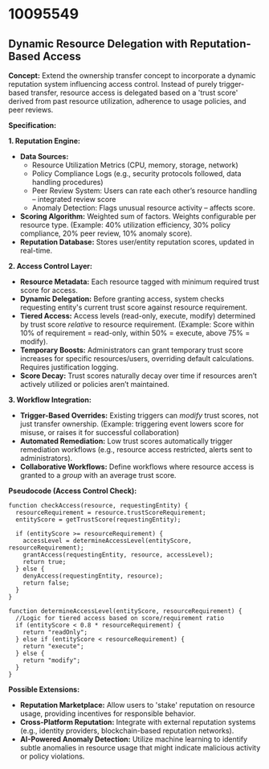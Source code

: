 # 10095549

## Dynamic Resource Delegation with Reputation-Based Access

**Concept:** Extend the ownership transfer concept to incorporate a dynamic reputation system influencing access control. Instead of purely trigger-based transfer, resource access is delegated based on a 'trust score' derived from past resource utilization, adherence to usage policies, and peer reviews.

**Specification:**

**1. Reputation Engine:**

*   **Data Sources:**
    *   Resource Utilization Metrics (CPU, memory, storage, network)
    *   Policy Compliance Logs (e.g., security protocols followed, data handling procedures)
    *   Peer Review System: Users can rate each other’s resource handling – integrated review score
    *   Anomaly Detection: Flags unusual resource activity – affects score.
*   **Scoring Algorithm:** Weighted sum of factors. Weights configurable per resource type. (Example: 40% utilization efficiency, 30% policy compliance, 20% peer review, 10% anomaly score).
*   **Reputation Database:** Stores user/entity reputation scores, updated in real-time.

**2. Access Control Layer:**

*   **Resource Metadata:** Each resource tagged with minimum required trust score for access.
*   **Dynamic Delegation:** Before granting access, system checks requesting entity's current trust score against resource requirement.
*   **Tiered Access:** Access levels (read-only, execute, modify) determined by trust score *relative* to resource requirement. (Example: Score within 10% of requirement = read-only, within 50% = execute, above 75% = modify).
*   **Temporary Boosts:** Administrators can grant temporary trust score increases for specific resources/users, overriding default calculations.  Requires justification logging.
*   **Score Decay:** Trust scores naturally decay over time if resources aren’t actively utilized or policies aren’t maintained.

**3. Workflow Integration:**

*   **Trigger-Based Overrides:** Existing triggers can *modify* trust scores, not just transfer ownership.  (Example: triggering event lowers score for misuse, or raises it for successful collaboration)
*   **Automated Remediation:** Low trust scores automatically trigger remediation workflows (e.g., resource access restricted, alerts sent to administrators).
*   **Collaborative Workflows:** Define workflows where resource access is granted to a *group* with an average trust score.

**Pseudocode (Access Control Check):**

```
function checkAccess(resource, requestingEntity) {
  resourceRequirement = resource.trustScoreRequirement;
  entityScore = getTrustScore(requestingEntity);

  if (entityScore >= resourceRequirement) {
    accessLevel = determineAccessLevel(entityScore, resourceRequirement);
    grantAccess(requestingEntity, resource, accessLevel);
    return true;
  } else {
    denyAccess(requestingEntity, resource);
    return false;
  }
}

function determineAccessLevel(entityScore, resourceRequirement) {
  //Logic for tiered access based on score/requirement ratio
  if (entityScore < 0.8 * resourceRequirement) {
    return "readOnly";
  } else if (entityScore < resourceRequirement) {
    return "execute";
  } else {
    return "modify";
  }
}
```

**Possible Extensions:**

*   **Reputation Marketplace:** Allow users to 'stake' reputation on resource usage, providing incentives for responsible behavior.
*   **Cross-Platform Reputation:** Integrate with external reputation systems (e.g., identity providers, blockchain-based reputation networks).
*   **AI-Powered Anomaly Detection:** Utilize machine learning to identify subtle anomalies in resource usage that might indicate malicious activity or policy violations.
